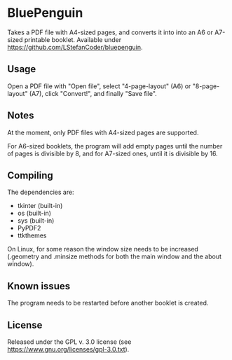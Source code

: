 # BluePenguin

Takes a PDF file with A4-sized pages, and converts it into into an A6 or A7-sized printable booklet.
Available under https://github.com/LStefanCoder/bluepenguin.

## Usage

Open a PDF file with "Open file", select "4-page-layout" (A6) or "8-page-layout" (A7), click "Convert!", and finally "Save file".

## Notes

At the moment, only PDF files with A4-sized pages are supported.

For A6-sized booklets, the program will add empty pages until the number of pages is divisible by 8, and for A7-sized ones, until it is divisible by 16.

## Compiling

The dependencies are:

- tkinter (built-in)
- os (built-in)
- sys (built-in)
- PyPDF2
- ttkthemes

On Linux, for some reason the window size needs to be increased (.geometry and .minsize methods for both the main window and the about window).

## Known issues

The program needs to be restarted before another booklet is created.

## License

Released under the GPL v. 3.0 license (see https://www.gnu.org/licenses/gpl-3.0.txt).